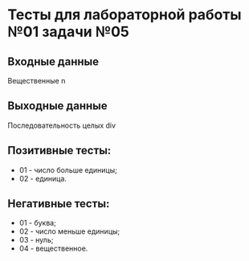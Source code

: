 # Тесты для лабораторной работы №01 задачи №05
## Входные данные
Вещественные n
## Выходные данные
Последовательность целых div
## Позитивные тесты:
- 01 - число больше единицы;
- 02 - единица.
## Негативные тесты:
- 01 - буква;
- 02 - число меньше единицы;
- 03 - нуль;
- 04 - вещественное.
